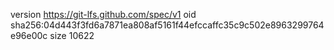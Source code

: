 version https://git-lfs.github.com/spec/v1
oid sha256:04d443f3fd6a7871ea808af5161f44efccaffc35c9c502e8963299764e96e00c
size 10622
